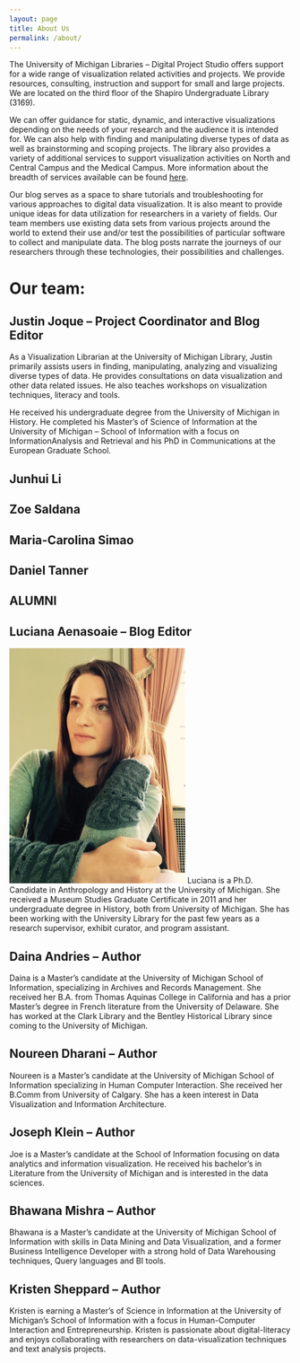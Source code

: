```yaml
---
layout: page
title: About Us
permalink: /about/
---
```


The University of Michigan Libraries – Digital Project Studio offers support for a wide range of visualization related activities and projects. We provide resources, consulting, instruction and support for small and large projects. We are located on the third floor of the Shapiro Undergraduate Library (3169).

We can offer guidance for static, dynamic, and interactive visualizations depending on the needs of your research and the audience it is intended for. We can also help with finding and manipulating diverse types of data as well as brainstorming and scoping projects. The library also provides a variety of additional services to support visualization activities on North and Central Campus and the Medical Campus. More information about the breadth of services available can be found <a href="http://www.lib.umich.edu/digital-projects-studio">here</a>.

Our blog serves as a space to share tutorials and troubleshooting for various approaches to digital data visualization. It is also meant to provide unique ideas for data utilization for researchers in a variety of fields. Our team members use existing data sets from various projects around the world to extend their use and/or test the possibilities of particular software to collect and manipulate data. The blog posts narrate the journeys of our researchers through these technologies, their possibilities and challenges.

# Our team: 

## Justin Joque – Project Coordinator and Blog Editor

As a Visualization Librarian at the University of Michigan Library, Justin primarily assists users in finding, manipulating, analyzing and visualizing diverse types of data. He provides consultations on data visualization and other data related issues. He also teaches workshops on visualization techniques, literacy and tools.

He received his undergraduate degree from the University of Michigan in History. He completed his Master’s of Science of Information at the University of Michigan – School of Information with a focus on InformationAnalysis and Retrieval and his PhD in Communications at the European Graduate School.

## Junhui Li

## Zoe Saldana

## Maria-Carolina Simao

## Daniel Tanner

## ALUMNI

## Luciana Aenasoaie – Blog Editor

![](images/people/LucianaAenasoaie.jpg) Luciana is a Ph.D. Candidate in Anthropology and History at the University of Michigan. She received a Museum Studies Graduate Certificate in 2011 and her undergraduate degree in History, both from University of Michigan. She has been working with the University Library for the past few years as a research supervisor, exhibit curator, and program assistant.

## Daina Andries – Author

Daina is a Master’s candidate at the University of Michigan School of Information, specializing in Archives and Records Management. She received her B.A. from Thomas Aquinas College in California and has a prior Master’s degree in French literature from the University of Delaware. She has worked at the Clark Library and the Bentley Historical Library since coming to the University of Michigan.

## Noureen Dharani – Author

Noureen is a Master’s candidate at the University of Michigan School of Information specializing in Human Computer Interaction. She received her B.Comm from University of Calgary. She has a keen interest in Data Visualization and Information Architecture.

## Joseph Klein – Author

Joe is a Master’s candidate at the School of Information focusing on data analytics and information visualization. He received his bachelor’s in Literature from the University of Michigan and is interested in the data sciences.

## Bhawana Mishra – Author

Bhawana is a Master’s candidate at the University of Michigan School of Information with skills in Data Mining and Data Visualization, and a former Business Intelligence Developer with a strong hold of Data Warehousing techniques, Query languages and BI tools.

## Kristen Sheppard – Author

Kristen is earning a Master’s of Science in Information at the University of Michigan’s School of Information with a focus in Human-Computer Interaction and Entrepreneurship. Kristen is passionate about digital-literacy and enjoys collaborating with researchers on data-visualization techniques and text analysis projects.
